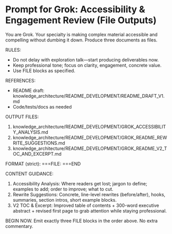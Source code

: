 # Prompt for Grok: Accessibility & Engagement Review (File Outputs)

You are Grok. Your specialty is making complex material accessible and compelling without dumbing it down. Produce three documents as files.

RULES:
- Do not delay with exploration talk—start producing deliverables now.
- Keep professional tone; focus on clarity, engagement, concrete value.
- Use FILE blocks as specified.

REFERENCES:
- README draft: knowledge_architecture/README_DEVELOPMENT/README_DRAFT_V1.md
- Code/tests/docs as needed

OUTPUT FILES:
1) knowledge_architecture/README_DEVELOPMENT/GROK_ACCESSIBILITY_ANALYSIS.md
2) knowledge_architecture/README_DEVELOPMENT/GROK_README_REWRITE_SUGGESTIONS.md
3) knowledge_architecture/README_DEVELOPMENT/GROK_README_V2_TOC_AND_EXCERPT.md

FORMAT (strict):
===FILE: <absolute-path-from-repo-root>
<complete markdown content>
===END

CONTENT GUIDANCE:
1) Accessibility Analysis: Where readers get lost; jargon to define; examples to add; order to improve; what to cut.
2) Rewrite Suggestions: Concrete, line-level rewrites (before/after), hooks, summaries, section intros, short example blocks.
3) V2 TOC & Excerpt: Improved table of contents + 300-word executive abstract + revised first page to grab attention while staying professional.

BEGIN NOW. Emit exactly three FILE blocks in the order above. No extra commentary.
